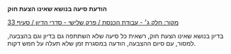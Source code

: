 **הודעת סיעה בנושא שאינו הצעת חוק**

[מקור: חלק ג׳ - עבודת הכנסת / פרק שלישי - סדרי הדיון / סעיף 33](https://he.wikisource.org/wiki/תקנון_הכנסת#סעיף_33)

בדיון בנושא שאינו הצעת חוק, רשאית כל סיעה שלא השתתפה גם בדיון וגם בהצבעה, למסור, עם סיום ההצבעה, הודעה במסגרת זמן שלא תעלה על חמש דקות.